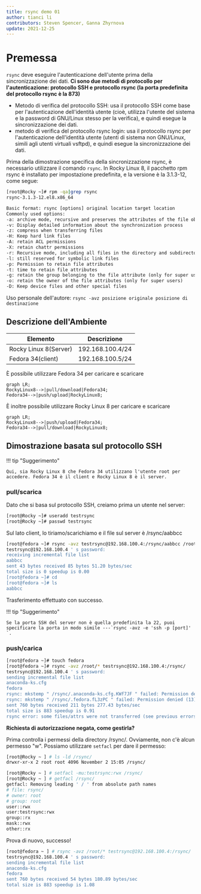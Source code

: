 ```yaml
---
title: rsync demo 01
author: tianci li
contributors: Steven Spencer, Ganna Zhyrnova
update: 2021-12-25
---
```


# Premessa

`rsync` deve eseguire l'autenticazione dell'utente prima della sincronizzazione dei dati. **Ci sono due metodi di protocollo per l'autenticazione: protocollo SSH e protocollo rsync (la porta predefinita del protocollo rsync è la 873)**

* Metodo di verifica del protocollo SSH: usa il protocollo SSH come base per l'autenticazione dell'identità utente (cioè, utilizza l'utente del sistema e la password di GNU/Linux stesso per la verifica), e quindi esegue la sincronizzazione dei dati.
* metodo di verifica del protocollo rsync login: usa il protocollo rsync per l'autenticazione dell'identità utente (utenti di sistema non GNU/Linux, simili agli utenti virtuali vsftpd), e quindi esegue la sincronizzazione dei dati.

Prima della dimostrazione specifica della sincronizzazione rsync, è necessario utilizzare il comando `rsync`. In Rocky Linux 8, il pacchetto rpm rsync è installato per impostazione predefinita, e la versione è la 3.1.3-12, come segue:

```bash
[root@Rocky ~]# rpm -qa|grep rsync
rsync-3.1.3-12.el8.x86_64
```

```txt
Basic format: rsync [options] original location target location
Commonly used options:
-a: archive mode, recursive and preserves the attributes of the file object, which is equivalent to -rlptgoD (without -H, -A, -X)
-v: Display detailed information about the synchronization process
-z: compress when transferring files
-H: Keep hard link files
-A: retain ACL permissions
-X: retain chattr permissions
-r: Recursive mode, including all files in the directory and subdirectories
-l: still reserved for symbolic link files
-p: Permission to retain file attributes
-t: time to retain file attributes
-g: retain the group belonging to the file attribute (only for super users)
-o: retain the owner of the file attributes (only for super users)
-D: Keep device files and other special files
```

Uso personale dell'autore: `rsync -avz posizione originale posizione di destinazione`

## Descrizione dell'Ambiente

| Elemento              | Descrizione      |
| --------------------- | ---------------- |
| Rocky Linux 8(Server) | 192.168.100.4/24 |
| Fedora 34(client)     | 192.168.100.5/24 |

È possibile utilizzare Fedora 34 per caricare e scaricare

```mermaid
graph LR;
RockyLinux8-->|pull/download|Fedora34;
Fedora34-->|push/upload|RockyLinux8;
```

È inoltre possibile utilizzare Rocky Linux 8 per caricare e scaricare

```mermaid
graph LR;
RockyLinux8-->|push/upload|Fedora34;
Fedora34-->|pull/download|RockyLinux8;
```

## Dimostrazione basata sul protocollo SSH

!!! tip "Suggerimento"

    Qui, sia Rocky Linux 8 che Fedora 34 utilizzano l'utente root per accedere. Fedora 34 è il client e Rocky Linux 8 è il server.

### pull/scarica

Dato che si basa sul protocollo SSH, creiamo prima un utente nel server:

```bash
[root@Rocky ~]# useradd testrsync
[root@Rocky ~]# passwd testrsync
```

Sul lato client, lo tiriamo/scarichiamo e il file sul server è /rsync/aabbcc

```bash
[root@fedora ~]# rsync -avz testrsync@192.168.100.4:/rsync/aabbcc /root
testrsync@192.168.100.4 ' s password:
receiving incremental file list
aabbcc
sent 43 bytes received 85 bytes 51.20 bytes/sec
total size is 0 speedup is 0.00
[root@fedora ~]# cd
[root@fedora ~]# ls
aabbcc
```
Trasferimento effettuato con successo.

!!! tip "Suggerimento"

    Se la porta SSH del server non è quella predefinita la 22, puoi specificare la porta in modo simile ---`rsync -avz -e 'ssh -p [port]' `.

### push/carica

```bash
[root@fedora ~]# touch fedora
[root@fedora ~]# rsync -avz /root/* testrsync@192.168.100.4:/rsync/
testrsync@192.168.100.4 ' s password:
sending incremental file list
anaconda-ks.cfg
fedora
rsync: mkstemp " /rsync/.anaconda-ks.cfg.KWf7JF " failed: Permission denied (13)
rsync: mkstemp " /rsync/.fedora.fL3zPC " failed: Permission denied (13)
sent 760 bytes received 211 bytes 277.43 bytes/sec
total size is 883 speedup is 0.91
rsync error: some files/attrs were not transferred (see previous errors) (code 23) at main.c(1330) [sender = 3.2.3]
```

**Richiesta di autorizzazione negata, come gestirla?**

Prima controlla i permessi della directory /rsync/. Ovviamente, non c'è alcun permesso "w". Possiamo utilizzare `setfacl` per dare il permesso:

```bash
[root@Rocky ~ ] # ls -ld /rsync/
drwxr-xr-x 2 root root 4096 November 2 15:05 /rsync/
```

```bash
[root@Rocky ~ ] # setfacl -mu:testrsync:rwx /rsync/
[root@Rocky ~ ] # getfacl /rsync/
getfacl: Removing leading ' / ' from absolute path names
# file: rsync/
# owner: root
# group: root
user::rwx
user:testrsync:rwx
group::rx
mask::rwx
other::rx
```

Prova di nuovo, successo!

```bash
[root@fedora ~ ] # rsync -avz /root/* testrsync@192.168.100.4:/rsync/
testrsync@192.168.100.4 ' s password:
sending incremental file list
anaconda-ks.cfg
fedora
sent 760 bytes received 54 bytes 180.89 bytes/sec
total size is 883 speedup is 1.08
```
